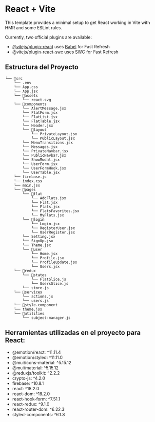# React + Vite

This template provides a minimal setup to get React working in Vite with HMR and some ESLint rules.

Currently, two official plugins are available:

- [@vitejs/plugin-react](https://github.com/vitejs/vite-plugin-react/blob/main/packages/plugin-react/README.md) uses [Babel](https://babeljs.io/) for Fast Refresh
- [@vitejs/plugin-react-swc](https://github.com/vitejs/vite-plugin-react-swc) uses [SWC](https://swc.rs/) for Fast Refresh

## Estructura del Proyecto
```
└── 📁src
    └── .env
    └── App.css
    └── App.jsx
    └── 📁assets
        └── react.svg
    └── 📁components
        └── AlertMessage.jsx
        └── FlatForm.jsx
        └── FlatList.jsx
        └── FlatTable.jsx
        └── Header.jsx
        └── 📁layout
            └── PrivateLayout.jsx
            └── PublicLayout.jsx
        └── MenuTransitions.jsx
        └── Messages.jsx
        └── PrivateNavbar.jsx
        └── PublicNavbar.jsx
        └── ShowModal.jsx
        └── UserForm.jsx
        └── UserFormHook.jsx
        └── UserTable.jsx
    └── firebase.js
    └── index.css
    └── main.jsx
    └── 📁pages
        └── 📁flat
            └── AddFlats.jsx
            └── Flat.jsx
            └── Flats.jsx
            └── FlatsFavorites.jsx
            └── MyFlats.jsx
        └── 📁login
            └── Login.jsx
            └── RegisterUser.jsx
            └── UserRegister.jsx
        └── Setting.jsx
        └── SignUp.jsx
        └── Theme.jsx
        └── 📁user
            └── Home.jsx
            └── Profile.jsx
            └── ProfileUpdate.jsx
            └── Users.jsx
    └── 📁redux
        └── 📁states
            └── FlatSlice.js
            └── UsersSlice.js
        └── store.js
    └── 📁services
        └── actions.js
        └── users.js
    └── 📁style-component
    └── theme.jsx
    └── 📁utilities
        └── subject-manager.js
```
## Herramientas utilizadas en el proyecto para React:

* @emotion/react: ^11.11.4
* @emotion/styled: ^11.11.0
* @mui/icons-material: ^5.15.12
* @mui/material: ^5.15.12
* @reduxjs/toolkit: ^2.2.2
* crypto-js: ^4.2.0
* firebase: ^10.8.1
* react: ^18.2.0
* react-dom: ^18.2.0
* react-hook-form: ^7.51.1
* react-redux: ^9.1.0
* react-router-dom: ^6.22.3
* styled-components: ^6.1.8